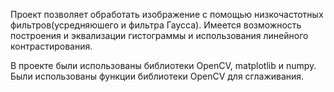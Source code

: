 Проект позволяет обработать изображение с помощью низкочастотных фильтров(усредняюшего и фильтра Гаусса).
Имеется возможность построения и эквализации гистограммы и использования линейного контрастирования.

В проекте были использованы библиотеки OpenCV, matplotlib и numpy.
Были использованы функции библиотеки OpenCV для сглаживания.
